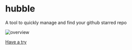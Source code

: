 # hubble
A tool to quickly manage and find your github starred repo

![overview](https://hubble.monsterx.xyz/_next/image?url=%2Fimages%2Fscreen-shot-dark.png&w=1080&q=75)

[Have a try](https://hubble.monsterx.xyz/)





